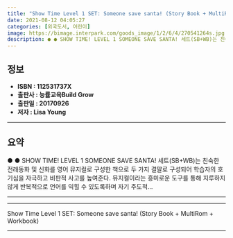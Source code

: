 ```yaml
---
title: "Show Time Level 1 SET: Someone save santa! (Story Book + MultiRom + Workbook)"
date: 2021-08-12 04:05:27
categories: [외국도서, 어린이]
image: https://bimage.interpark.com/goods_image/1/2/6/4/270541264s.jpg
description: ● ● SHOW TIME! LEVEL 1 SOMEONE SAVE SANTA! 세트(SB+WB)는 친숙한 전래동화 및 신화를 영어 뮤지컬로 구성한 책으로 두 가지 결말로 구성되어 학습자의 호기심을 자극하고 비판적 사고를 높여준다. 뮤지컬이라는 흥미로운 도구를 통해 지루하지 않게 반복적
---
```


## **정보**

- **ISBN : 112531737X**
- **출판사 : 능률교육Build Grow**
- **출판일 : 20170926**
- **저자 : Lisa Young**

------



## **요약**

●  ●  SHOW TIME! LEVEL 1 SOMEONE SAVE SANTA! 세트(SB+WB)는 친숙한 전래동화 및 신화를 영어 뮤지컬로 구성한 책으로 두 가지 결말로 구성되어 학습자의 호기심을 자극하고 비판적 사고를 높여준다. 뮤지컬이라는 흥미로운 도구를 통해 지루하지 않게 반복적으로 언어를 익힐 수 있도록하며 자기 주도적... 

------



------


Show Time Level 1 SET: Someone save santa! (Story Book + MultiRom + Workbook) 

------



